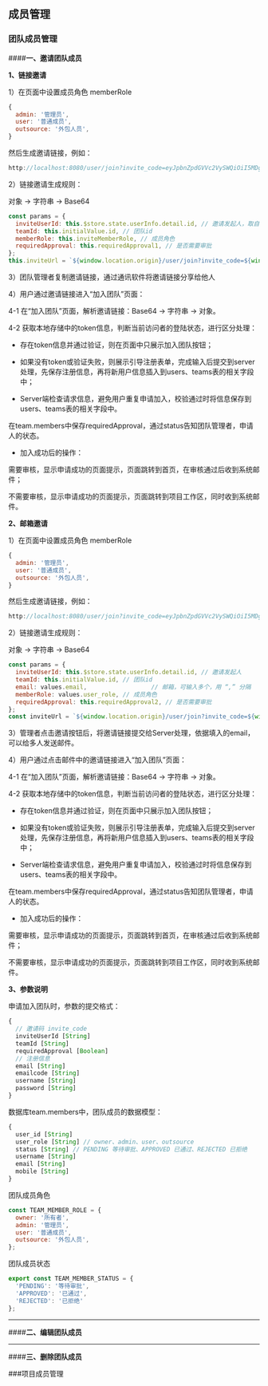 ## 成员管理



### 团队成员管理



####**一、邀请团队成员**



**1、链接邀请**

1）在页面中设置成员角色 memberRole

```javascript
{
  admin: '管理员',
  user: '普通成员',
  outsource: '外包人员',
}
```

然后生成邀请链接，例如：

```javascript
http://localhost:8080/user/join?invite_code=eyJpbnZpdGVVc2VySWQiOiI5MDg3YjI0Yi00ZWQ2LTQwMmUtYjg4Ni1mMDFjMzg5ZWIyMTkiLCJ0ZWFtSWQiOiI0NTIyODE4Zi1mNzgwLTQyNjgtOTA2ZS1kYTI0NGM2NTZhZWQiLCJtZW1iZXJSb2xlIjoidXNlciIsInJlcXVpcmVkQXBwcm92YWwiOnRydWV9
```

2）链接邀请生成规则：

对象 -> 字符串 -> Base64

```javascript
const params = {
  inviteUserId: this.$store.state.userInfo.detail.id, // 邀请发起人，取自当前登陆人信息
  teamId: this.initialValue.id, // 团队id
  memberRole: this.inviteMemberRole, // 成员角色
  requiredApproval: this.requiredApproval1, // 是否需要审批
};
this.inviteUrl = `${window.location.origin}/user/join?invite_code=${window.btoa(JSON.stringify(params))}`;
```



3）团队管理者复制邀请链接，通过通讯软件将邀请链接分享给他人



4）用户通过邀请链接进入“加入团队”页面：

4-1 在“加入团队”页面，解析邀请链接：Base64 -> 字符串 -> 对象。

4-2 获取本地存储中的token信息，判断当前访问者的登陆状态，进行区分处理：

* 存在token信息并通过验证，则在页面中只展示加入团队按钮；

* 如果没有token或验证失败，则展示引导注册表单，完成输入后提交到server处理，先保存注册信息，再将新用户信息插入到users、teams表的相关字段中；

* Server端检查请求信息，避免用户重复申请加入，校验通过时将信息保存到users、teams表的相关字段中。

​		在team.members中保存requiredApproval，通过status告知团队管理者，申请人的状态。

* 加入成功后的操作：

​		需要审核，显示申请成功的页面提示，页面跳转到首页，在审核通过后收到系统邮件；

​		不需要审核，显示申请成功的页面提示，页面跳转到项目工作区，同时收到系统邮件。



**2、邮箱邀请**

1）在页面中设置成员角色 memberRole

```javascript
{
  admin: '管理员',
  user: '普通成员',
  outsource: '外包人员',
}
```

然后生成邀请链接，例如：

```javascript
http://localhost:8080/user/join?invite_code=eyJpbnZpdGVVc2VySWQiOiI5MDg3YjI0Yi00ZWQ2LTQwMmUtYjg4Ni1mMDFjMzg5ZWIyMTkiLCJ0ZWFtSWQiOiI0NTIyODE4Zi1mNzgwLTQyNjgtOTA2ZS1kYTI0NGM2NTZhZWQiLCJlbWFpbCI6InpoYW9iYjRAbGVub3ZvLmNvbSIsIm1lbWJlclJvbGUiOiJ1c2VyIiwicmVxdWlyZWRBcHByb3ZhbCI6dHJ1ZX0=
```



2）链接邀请生成规则：

对象 -> 字符串 -> Base64

```javascript
const params = {
  inviteUserId: this.$store.state.userInfo.detail.id, // 邀请发起人
  teamId: this.initialValue.id, // 团队id
  email: values.email,					// 邮箱，可输入多个，用 “,” 分隔
  memberRole: values.user_role, // 成员角色
  requiredApproval: this.requiredApproval2, // 是否需要审批
};
const inviteUrl = `${window.location.origin}/user/join?invite_code=${window.btoa(JSON.stringify(params))}`;
```



3）管理者点击邀请按钮后，将邀请链接提交给Server处理，依据填入的email，可以给多人发送邮件。



4）用户通过点击邮件中的邀请链接进入“加入团队”页面：

4-1 在“加入团队”页面，解析邀请链接：Base64 -> 字符串 -> 对象。

4-2 获取本地存储中的token信息，判断当前访问者的登陆状态，进行区分处理：

* 存在token信息并通过验证，则在页面中只展示加入团队按钮；

* 如果没有token或验证失败，则展示引导注册表单，完成输入后提交到server处理，先保存注册信息，再将新用户信息插入到users、teams表的相关字段中；

* Server端检查请求信息，避免用户重复申请加入，校验通过时将信息保存到users、teams表的相关字段中。

​		在team.members中保存requiredApproval，通过status告知团队管理者，申请人的状态。

* 加入成功后的操作：

​		需要审核，显示申请成功的页面提示，页面跳转到首页，在审核通过后收到系统邮件；

​		不需要审核，显示申请成功的页面提示，页面跳转到项目工作区，同时收到系统邮件。



**3、参数说明**



申请加入团队时，参数的提交格式：

```javascript
{
  // 邀请码 invite_code
  inviteUserId [String]
  teamId [String]
  requiredApproval [Boolean]
  // 注册信息 
  email [String]
  emailcode [String]
  username [String]
  password [String]
}
```



数据库team.members中，团队成员的数据模型：

```javascript
{
  user_id [String]
  user_role [String] // owner、admin、user、outsource
  status [String] // PENDING 等待审批、APPROVED 已通过、REJECTED 已拒绝
  username [String]
  email [String]
  mobile [String]
}
```



团队成员角色

```javascript
const TEAM_MEMBER_ROLE = {
  owner: '所有者',
  admin: '管理员',
  user: '普通成员',
  outsource: '外包人员',
};
```

团队成员状态

```javascript
export const TEAM_MEMBER_STATUS = {
  'PENDING': '等待审批',
  'APPROVED': '已通过',
  'REJECTED': '已拒绝'
};
```







***



####**二、编辑团队成员**



***



####**三、删除团队成员**



###项目成员管理

